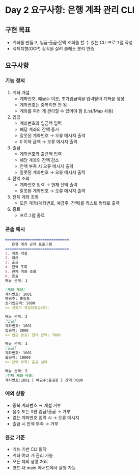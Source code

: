 # Day 2 요구사항: 은행 계좌 관리 CLI

## 구현 목표
-	계좌를 만들고, 입금·출금·잔액 조회를 할 수 있는 CLI 프로그램 작성
-	객체지향(OOP) 감각을 살려 클래스 분리 연습

## 요구사항
### 기능 정의
1.	계좌 개설
      -	계좌번호, 예금주 이름, 초기입금액을 입력받아 계좌를 생성
      -	계좌번호는 중복되면 안 됨
      -	계좌를 여러 개 관리할 수 있어야 함 (List/Map 사용)
2.	입금
      -	계좌번호와 입금액 입력
      -	해당 계좌의 잔액 증가
      -	잘못된 계좌번호 → 오류 메시지 출력
      -	0 이하 금액 → 오류 메시지 출력
3.	출금
      -	계좌번호와 출금액 입력
      -	해당 계좌의 잔액 감소
      -	잔액 부족 시 오류 메시지 출력
      -	잘못된 계좌번호 → 오류 메시지 출력
4.	잔액 조회
      -	계좌번호 입력 → 현재 잔액 출력
      -	잘못된 계좌번호 → 오류 메시지 출력
5.	전체 계좌 조회
      -	모든 계좌(계좌번호, 예금주, 잔액)를 리스트 형태로 출력
6.	종료
      -	프로그램 종료

### 콘솔 예시
```markdown
=============================
   은행 계좌 관리 프로그램
=============================
1. 계좌 개설
2. 입금
3. 출금
4. 잔액 조회
5. 전체 계좌 조회
0. 종료
메뉴 선택: 1

[계좌 개설]
계좌번호: 1001
예금주: 홍길동
초기입금액: 5000
>> 계좌가 개설되었습니다.

메뉴 선택: 2
[입금]
계좌번호: 1001
입금액: 2000
>> 입금 완료! 현재 잔액: 7000

메뉴 선택: 3
[출금]
계좌번호: 1001
출금액: 10000
>> 잔액 부족! 출금 실패

메뉴 선택: 5
[전체 계좌 목록]
계좌번호:1001 | 예금주:홍길동 | 잔액:7000
```
### 예외 상황
   -	중복 계좌번호 → 개설 거부
   -	음수 또는 0원 입금/출금 → 거부
   -	없는 계좌번호 입력 시 → 오류 메시지
   -	출금 시 잔액 부족 → 거부

### 완료 기준
   -	메뉴 기반 CLI 동작
   -	계좌 여러 개 관리 가능
   -	모든 예외 상황 처리
   -	코드 내 main 메서드에서 실행 가능
